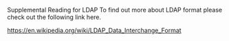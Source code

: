 Supplemental Reading for LDAP
To find out more about LDAP format please check out the following link here.

https://en.wikipedia.org/wiki/LDAP_Data_Interchange_Format